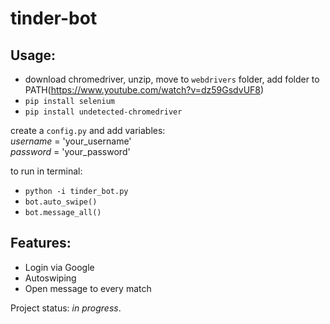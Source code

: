 # tinder-bot

## Usage:
* download chromedriver, unzip, move to `webdrivers` folder, add folder to PATH(https://www.youtube.com/watch?v=dz59GsdvUF8)
* `pip install selenium`
* `pip install undetected-chromedriver `

create a `config.py` and add variables:<br >
_username_ = 'your_username'<br >
_password_ = 'your_password'

to run in terminal:
* `python -i tinder_bot.py`
* `bot.auto_swipe()`
* `bot.message_all()`

## Features:
- Login via Google
- Autoswiping
- Open message to every match

Project status: _in progress_.
